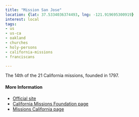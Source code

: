 ```yaml
---
title: "Mission San Jose"
location: {lat: 37.5334036374493, lng: -121.919695300919}
interest: local
tags:
- us
- us-ca
- oakland
- churches
- holy-persons
- california-missions
- franciscans

---
```



The 14th of the 21 California missions, founded in 1797.

#### More Information

* [Official site](http://www.missionsanjose.org/)
* [California Missions Foundation page](https://californiamissionsfoundation.org/mission-san-jose/)
* [Missions California page](https://www.missionscalifornia.com/missions/san-jose/)





